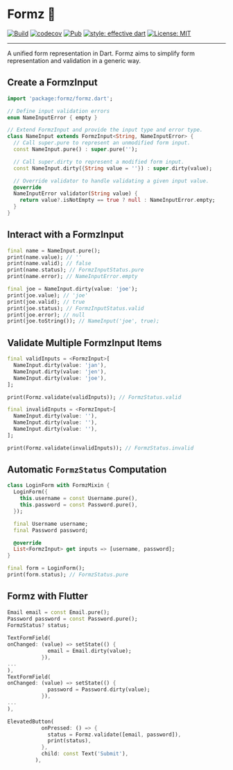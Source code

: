 # Formz 📝

[![Build](https://github.com/ChicagoFlutter/formz/workflows/build/badge.svg)](https://github.com/ChicagoFlutter/formz/actions)
[![codecov](https://codecov.io/gh/ChicagoFlutter/formz/branch/main/graph/badge.svg)](https://codecov.io/gh/ChicagoFlutter/formz)
[![Pub](https://img.shields.io/pub/v/formz.svg)](https://pub.dev/packages/formz)
[![style: effective dart](https://img.shields.io/badge/style-effective_dart-40c4ff.svg)](https://github.com/tenhobi/effective_dart)
[![License: MIT](https://img.shields.io/badge/license-MIT-purple.svg)](https://opensource.org/licenses/MIT)

---

A unified form representation in Dart.
Formz aims to simplify form representation and validation in a generic way.

## Create a FormzInput

```dart
import 'package:formz/formz.dart';

// Define input validation errors
enum NameInputError { empty }

// Extend FormzInput and provide the input type and error type.
class NameInput extends FormzInput<String, NameInputError> {
  // Call super.pure to represent an unmodified form input.
  const NameInput.pure() : super.pure('');

  // Call super.dirty to represent a modified form input.
  const NameInput.dirty({String value = ''}) : super.dirty(value);

  // Override validator to handle validating a given input value.
  @override
  NameInputError validator(String value) {
    return value?.isNotEmpty == true ? null : NameInputError.empty;
  }
}
```

## Interact with a FormzInput

```dart
final name = NameInput.pure();
print(name.value); // ''
print(name.valid); // false
print(name.status); // FormzInputStatus.pure
print(name.error); // NameInputError.empty

final joe = NameInput.dirty(value: 'joe');
print(joe.value); // 'joe'
print(joe.valid); // true
print(joe.status); // FormzInputStatus.valid
print(joe.error); // null
print(joe.toString()); // NameInput('joe', true);
```

## Validate Multiple FormzInput Items

```dart
final validInputs = <FormzInput>[
  NameInput.dirty(value: 'jan'),
  NameInput.dirty(value: 'jen'),
  NameInput.dirty(value: 'joe'),
];

print(Formz.validate(validInputs)); // FormzStatus.valid

final invalidInputs = <FormzInput>[
  NameInput.dirty(value: ''),
  NameInput.dirty(value: ''),
  NameInput.dirty(value: ''),
];

print(Formz.validate(invalidInputs)); // FormzStatus.invalid
```

## Automatic `FormzStatus` Computation

```dart
class LoginForm with FormzMixin {
  LoginForm({
    this.username = const Username.pure(),
    this.password = const Password.pure(),
  });

  final Username username;
  final Password password;

  @override
  List<FormzInput> get inputs => [username, password];
}

final form = LoginForm();
print(form.status); // FormzStatus.pure
```
## Formz with Flutter
```dart
Email email = const Email.pure();  
Password password = const Password.pure();  
FormzStatus? status;
 
TextFormField(
onChanged: (value) => setState(() {
             email = Email.dirty(value);
           }),
...
),
TextFormField(
onChanged: (value) => setState(() {
             password = Password.dirty(value);
           }),
...
),

ElevatedButton(
           onPressed: () => {
             status = Formz.validate([email, password]),
             print(status),
           },
           child: const Text('Submit'),
         ),
```
